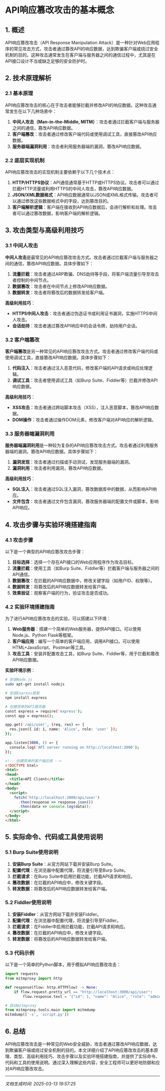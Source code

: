 # API响应篡改攻击的基本概念

## 1. 概述

API响应篡改攻击（API Response Manipulation Attack）是一种针对Web应用程序的常见攻击方式，攻击者通过篡改API的响应数据，达到欺骗客户端或绕过安全机制的目的。这种攻击通常发生在客户端与服务器之间的通信过程中，尤其是在API接口设计不当或缺乏足够的安全防护时。

## 2. 技术原理解析

### 2.1 基本原理

API响应篡改攻击的核心在于攻击者能够拦截并修改API的响应数据。这种攻击通常发生在以下几种场景中：

1. **中间人攻击（Man-in-the-Middle, MITM）**：攻击者通过拦截客户端与服务器之间的通信，篡改API响应数据。
2. **客户端篡改**：攻击者通过修改客户端代码或使用调试工具，直接篡改API响应数据。
3. **服务器端漏洞利用**：攻击者利用服务器端的漏洞，篡改API响应数据。

### 2.2 底层实现机制

API响应篡改攻击的实现机制主要依赖于以下几个技术点：

1. **HTTP/HTTPS协议**：API通信通常基于HTTP或HTTPS协议。攻击者可以通过拦截HTTP流量或利用HTTPS的中间人攻击，篡改API响应数据。
2. **JSON/XML数据格式**：API响应数据通常以JSON或XML格式传输。攻击者可以通过修改这些数据格式中的字段，达到篡改目的。
3. **客户端解析逻辑**：客户端在接收到API响应数据后，会进行解析和处理。攻击者可以通过篡改数据，影响客户端的解析逻辑。

## 3. 攻击类型与高级利用技巧

### 3.1 中间人攻击

**中间人攻击**是最常见的API响应篡改攻击方式。攻击者通过拦截客户端与服务器之间的通信，篡改API响应数据。具体步骤如下：

1. **流量拦截**：攻击者通过ARP欺骗、DNS劫持等手段，将客户端流量引导至攻击者控制的中间节点。
2. **数据篡改**：攻击者在中间节点上修改API响应数据。
3. **数据转发**：攻击者将篡改后的数据转发给客户端。

**高级利用技巧**：
- **HTTPS中间人攻击**：攻击者通过伪造证书或利用证书漏洞，实施HTTPS中间人攻击。
- **会话劫持**：攻击者通过篡改API响应中的会话令牌，劫持用户会话。

### 3.2 客户端篡改

**客户端篡改**是另一种常见的API响应篡改攻击方式。攻击者通过修改客户端代码或使用调试工具，直接篡改API响应数据。具体步骤如下：

1. **代码注入**：攻击者通过注入恶意代码，修改客户端的API请求或响应处理逻辑。
2. **调试工具**：攻击者使用调试工具（如Burp Suite、Fiddler等）拦截并修改API响应数据。

**高级利用技巧**：
- **XSS攻击**：攻击者通过跨站脚本攻击（XSS），注入恶意脚本，篡改API响应数据。
- **DOM操作**：攻击者通过操作DOM元素，修改客户端对API响应的解析逻辑。

### 3.3 服务器端漏洞利用

**服务器端漏洞利用**是一种较为复杂的API响应篡改攻击方式。攻击者通过利用服务器端的漏洞，篡改API响应数据。具体步骤如下：

1. **漏洞发现**：攻击者通过扫描或手动测试，发现服务器端的漏洞。
2. **漏洞利用**：攻击者利用漏洞，篡改API响应数据。

**高级利用技巧**：
- **SQL注入**：攻击者通过SQL注入漏洞，篡改数据库中的数据，从而影响API响应。
- **文件包含**：攻击者通过文件包含漏洞，篡改服务器端的配置文件或脚本，影响API响应。

## 4. 攻击步骤与实验环境搭建指南

### 4.1 攻击步骤

以下是一个典型的API响应篡改攻击步骤：

1. **目标选择**：选择一个存在API接口的Web应用程序作为攻击目标。
2. **流量拦截**：使用工具（如Burp Suite、Fiddler等）拦截客户端与服务器之间的API通信。
3. **数据篡改**：在拦截的API响应数据中，修改关键字段（如用户ID、权限等）。
4. **数据转发**：将篡改后的API响应数据转发给客户端。
5. **效果验证**：观察客户端的行为，验证攻击是否成功。

### 4.2 实验环境搭建指南

为了进行API响应篡改攻击的实验，可以搭建以下环境：

1. **Web服务器**：搭建一个简单的Web服务器，提供API接口。可以使用Node.js、Python Flask等框架。
2. **客户端应用**：编写一个简单的客户端应用，调用API接口。可以使用HTML+JavaScript、Postman等工具。
3. **攻击工具**：安装并配置攻击工具，如Burp Suite、Fiddler等，用于拦截和篡改API响应数据。

**实验环境示例**：

```bash
# 安装Node.js
sudo apt-get install nodejs

# 安装Express框架
npm install express

# 创建简单的API服务器
const express = require('express');
const app = express();

app.get('/api/user', (req, res) => {
  res.json({ id: 1, name: 'Alice', role: 'user' });
});

app.listen(3000, () => {
  console.log('API server running on http://localhost:3000');
});
```

```html
<!-- 创建简单的客户端应用 -->
<!DOCTYPE html>
<html>
<head>
  <title>API Client</title>
</head>
<body>
  <script>
    fetch('http://localhost:3000/api/user')
      .then(response => response.json())
      .then(data => console.log(data));
  </script>
</body>
</html>
```

## 5. 实际命令、代码或工具使用说明

### 5.1 Burp Suite使用说明

1. **安装Burp Suite**：从官方网站下载并安装Burp Suite。
2. **配置代理**：在浏览器中配置代理，将流量引导至Burp Suite。
3. **拦截请求**：在Burp Suite中启用拦截功能，拦截API请求和响应。
4. **篡改数据**：在拦截的API响应中，修改关键字段。
5. **转发数据**：将篡改后的API响应数据转发给客户端。

### 5.2 Fiddler使用说明

1. **安装Fiddler**：从官方网站下载并安装Fiddler。
2. **配置代理**：在浏览器中配置代理，将流量引导至Fiddler。
3. **拦截请求**：在Fiddler中启用拦截功能，拦截API请求和响应。
4. **篡改数据**：在拦截的API响应中，修改关键字段。
5. **转发数据**：将篡改后的API响应数据转发给客户端。

### 5.3 代码示例

以下是一个简单的Python脚本，用于模拟API响应篡改攻击：

```python
import requests
from mitmproxy import http

def response(flow: http.HTTPFlow) -> None:
    if flow.request.pretty_url == "http://localhost:3000/api/user":
        flow.response.text = '{"id": 1, "name": "Alice", "role": "admin"}'

# 启动mitmproxy
from mitmproxy.tools.main import mitmdump
mitmdump(['-s', 'script.py'])
```

## 6. 总结

API响应篡改攻击是一种常见的Web安全威胁，攻击者通过篡改API响应数据，达到欺骗客户端或绕过安全机制的目的。本文详细介绍了API响应篡改攻击的基本原理、类型、高级利用技巧、攻击步骤以及实验环境搭建指南，并提供了实际命令、代码和工具的使用说明。通过深入理解这些内容，安全工程师可以更好地防御和应对API响应篡改攻击。

---

*文档生成时间: 2025-03-13 19:57:25*
